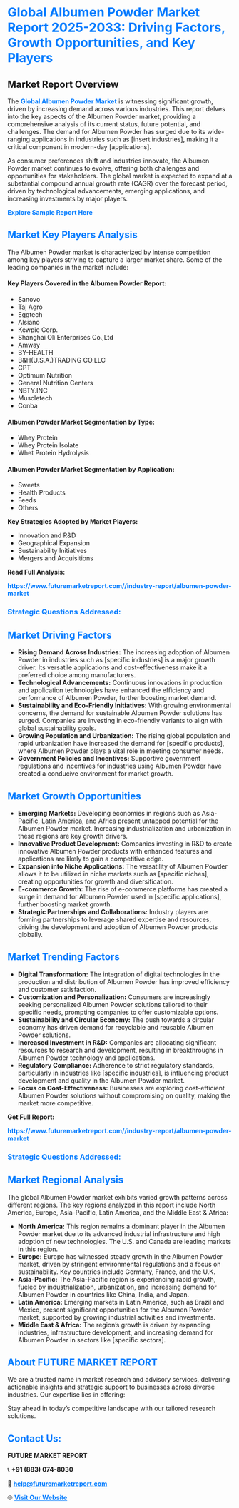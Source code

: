 <h1 style="color: #007BFF;">Global Albumen Powder Market Report 2025-2033: Driving Factors, Growth Opportunities, and Key Players</h1>

<section id="overview">
<h2>Market Report Overview</h2>
<p>The <a href="https://www.futuremarketreport.com//industry-report/albumen-powder-market" style="color: #007BFF; text-decoration: none;"><strong>Global Albumen Powder Market</strong></a> is witnessing significant growth, driven by increasing demand across various industries. This report delves into the key aspects of the Albumen Powder market, providing a comprehensive analysis of its current status, future potential, and challenges. The demand for Albumen Powder has surged due to its wide-ranging applications in industries such as [insert industries], making it a critical component in modern-day [applications].</p>
<p>As consumer preferences shift and industries innovate, the Albumen Powder market continues to evolve, offering both challenges and opportunities for stakeholders. The global market is expected to expand at a substantial compound annual growth rate (CAGR) over the forecast period, driven by technological advancements, emerging applications, and increasing investments by major players.</p>
</section>

<section id="overview">
<p><a href="https://www.futuremarketreport.com//request-sample/reportId=86968" style="color: #007BFF; text-decoration: none;"><strong>Explore Sample Report Here</strong></a></p>
</section>

<section id="key-players">
<h2 style="color: #007BFF;">Market Key Players Analysis</h2>
<p>The Albumen Powder market is characterized by intense competition among key players striving to capture a larger market share. Some of the leading companies in the market include:</p>
<h4>Key Players Covered in the Albumen Powder Report:</h4>
<ul><li>Sanovo</li><li>Taj Agro</li><li>Eggtech</li><li>Alsiano</li><li>Kewpie Corp.</li><li>Shanghai Oli Enterprises Co.,Ltd</li><li>Amway</li><li>BY-HEALTH</li><li>B&amp;H(U.S.A.)TRADING CO.LLC</li><li>CPT</li><li>Optimum Nutrition</li><li>General Nutrition Centers</li><li>NBTY.INC</li><li>Muscletech</li><li>Conba</li></ul>
<h4>Albumen Powder Market Segmentation by Type:</h4>
<ul><li>Whey Protein</li><li>Whey Protein Isolate</li><li>Whet Protein Hydrolysis</li></ul>

<h4>Albumen Powder Market Segmentation by Application:</h4>
<ul><li>Sweets</li><li>Health Products</li><li>Feeds</li><li>Others</li></ul>
<p><strong>Key Strategies Adopted by Market Players:</strong></p>
<ul>
<li>Innovation and R&D</li>
<li>Geographical Expansion</li>
<li>Sustainability Initiatives</li>
<li>Mergers and Acquisitions</li>
</ul>
</section>

<section>
<p><strong>Read Full Analysis: </strong></p><a href="https://www.futuremarketreport.com//industry-report/albumen-powder-market" style="color: #007BFF; text-decoration: none;"><strong>https://www.futuremarketreport.com//industry-report/albumen-powder-market</strong></a>
<h3 style="color: #007BFF;">Strategic Questions Addressed:</h3>
</section>

<section id="driving-factors">
<h2 style="color: #007BFF;">Market Driving Factors</h2>
<ul>
<li><strong>Rising Demand Across Industries:</strong> The increasing adoption of Albumen Powder in industries such as [specific industries] is a major growth driver. Its versatile applications and cost-effectiveness make it a preferred choice among manufacturers.</li>
<li><strong>Technological Advancements:</strong> Continuous innovations in production and application technologies have enhanced the efficiency and performance of Albumen Powder, further boosting market demand.</li>
<li><strong>Sustainability and Eco-Friendly Initiatives:</strong> With growing environmental concerns, the demand for sustainable Albumen Powder solutions has surged. Companies are investing in eco-friendly variants to align with global sustainability goals.</li>
<li><strong>Growing Population and Urbanization:</strong> The rising global population and rapid urbanization have increased the demand for [specific products], where Albumen Powder plays a vital role in meeting consumer needs.</li>
<li><strong>Government Policies and Incentives:</strong> Supportive government regulations and incentives for industries using Albumen Powder have created a conducive environment for market growth.</li>
</ul>
</section>

<section id="growth-opportunities">
<h2 style="color: #007BFF;">Market Growth Opportunities</h2>
<ul>
<li><strong>Emerging Markets:</strong> Developing economies in regions such as Asia-Pacific, Latin America, and Africa present untapped potential for the Albumen Powder market. Increasing industrialization and urbanization in these regions are key growth drivers.</li>
<li><strong>Innovative Product Development:</strong> Companies investing in R&D to create innovative Albumen Powder products with enhanced features and applications are likely to gain a competitive edge.</li>
<li><strong>Expansion into Niche Applications:</strong> The versatility of Albumen Powder allows it to be utilized in niche markets such as [specific niches], creating opportunities for growth and diversification.</li>
<li><strong>E-commerce Growth:</strong> The rise of e-commerce platforms has created a surge in demand for Albumen Powder used in [specific applications], further boosting market growth.</li>
<li><strong>Strategic Partnerships and Collaborations:</strong> Industry players are forming partnerships to leverage shared expertise and resources, driving the development and adoption of Albumen Powder products globally.</li>
</ul>
</section>

<section id="trending-factors">
<h2 style="color: #007BFF;">Market Trending Factors</h2>
<ul>
<li><strong>Digital Transformation:</strong> The integration of digital technologies in the production and distribution of Albumen Powder has improved efficiency and customer satisfaction.</li>
<li><strong>Customization and Personalization:</strong> Consumers are increasingly seeking personalized Albumen Powder solutions tailored to their specific needs, prompting companies to offer customizable options.</li>
<li><strong>Sustainability and Circular Economy:</strong> The push towards a circular economy has driven demand for recyclable and reusable Albumen Powder solutions.</li>
<li><strong>Increased Investment in R&D:</strong> Companies are allocating significant resources to research and development, resulting in breakthroughs in Albumen Powder technology and applications.</li>
<li><strong>Regulatory Compliance:</strong> Adherence to strict regulatory standards, particularly in industries like [specific industries], is influencing product development and quality in the Albumen Powder market.</li>
<li><strong>Focus on Cost-Effectiveness:</strong> Businesses are exploring cost-efficient Albumen Powder solutions without compromising on quality, making the market more competitive.</li>
</ul>
</section>

<section>
<p><strong>Get Full Report: </strong></p><a href="https://www.futuremarketreport.com//industry-report/albumen-powder-market" style="color: #007BFF; text-decoration: none;"><strong>https://www.futuremarketreport.com//industry-report/albumen-powder-market</strong></a>
<h3 style="color: #007BFF;">Strategic Questions Addressed:</h3>
</section>


<section id="regional-analysis">
<h2 style="color: #007BFF;">Market Regional Analysis</h2>
<p>The global Albumen Powder market exhibits varied growth patterns across different regions. The key regions analyzed in this report include North America, Europe, Asia-Pacific, Latin America, and the Middle East & Africa:</p>
<ul>
<li><strong>North America:</strong> This region remains a dominant player in the Albumen Powder market due to its advanced industrial infrastructure and high adoption of new technologies. The U.S. and Canada are leading markets in this region.</li>
<li><strong>Europe:</strong> Europe has witnessed steady growth in the Albumen Powder market, driven by stringent environmental regulations and a focus on sustainability. Key countries include Germany, France, and the U.K.</li>
<li><strong>Asia-Pacific:</strong> The Asia-Pacific region is experiencing rapid growth, fueled by industrialization, urbanization, and increasing demand for Albumen Powder in countries like China, India, and Japan.</li>
<li><strong>Latin America:</strong> Emerging markets in Latin America, such as Brazil and Mexico, present significant opportunities for the Albumen Powder market, supported by growing industrial activities and investments.</li>
<li><strong>Middle East & Africa:</strong> The region’s growth is driven by expanding industries, infrastructure development, and increasing demand for Albumen Powder in sectors like [specific sectors].</li>
</ul>
</section>

<footer>
<h2 style="color: #007BFF;">About FUTURE MARKET REPORT</h2>
<p>We are a trusted name in market research and advisory services, delivering actionable insights and strategic support to businesses across diverse industries. Our expertise lies in offering:</p>

<p>Stay ahead in today’s competitive landscape with our tailored research solutions.</p>

<h2 style="color: #007BFF;">Contact Us:</h2>
<p><strong>FUTURE MARKET REPORT</strong></p>
<p>📞 <strong>+91 (883) 074-8030</strong></p>
<p>📧 <strong><a href="mailto:help@futuremarketreport.com" style="color: #007BFF;">help@futuremarketreport.com</a></strong></p>
<p>🌐 <strong><a href="https://www.futuremarketreport.com/" style="color: #007BFF;">Visit Our Website</a></strong></p>
</footer>